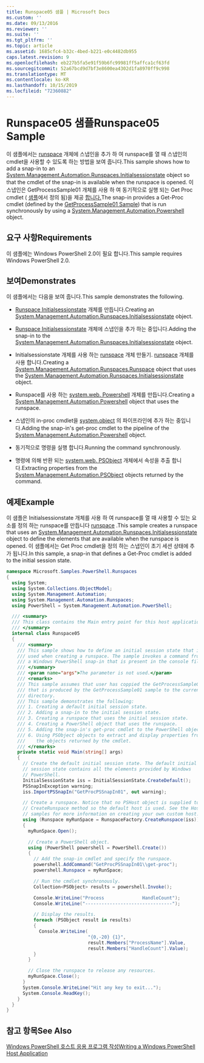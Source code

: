 ```yaml
---
title: Runspace05 샘플 | Microsoft Docs
ms.custom: ''
ms.date: 09/13/2016
ms.reviewer: ''
ms.suite: ''
ms.tgt_pltfrm: ''
ms.topic: article
ms.assetid: 1685cfc4-b32c-4bed-b221-e0c4482db955
caps.latest.revision: 9
ms.openlocfilehash: eb227b5fa5e91f59b6fc99981ff5affca1cf63fd
ms.sourcegitcommit: 52a67bcd9d7bf3e8600ea4302d1fa8970ff9c998
ms.translationtype: MT
ms.contentlocale: ko-KR
ms.lasthandoff: 10/15/2019
ms.locfileid: "72360882"
---
```

# <a name="runspace05-sample"></a><span data-ttu-id="1bfb9-102">Runspace05 샘플</span><span class="sxs-lookup"><span data-stu-id="1bfb9-102">Runspace05 Sample</span></span>

<span data-ttu-id="1bfb9-103">이 샘플에서는 [runspace](/dotnet/api/System.Management.Automation.Runspaces.InitialSessionState) 개체에 스냅인을 추가 하 여 runspace를 열 때 스냅인의 cmdlet을 사용할 수 있도록 하는 방법을 보여 줍니다.</span><span class="sxs-lookup"><span data-stu-id="1bfb9-103">This sample shows how to add a snap-in to an [System.Management.Automation.Runspaces.Initialsessionstate](/dotnet/api/System.Management.Automation.Runspaces.InitialSessionState) object so that the cmdlet of the snap-in is available when the runspace is opened.</span></span> <span data-ttu-id="1bfb9-104">이 스냅인은 GetProcessSample01 개체를 사용 하 여 동기적으로 실행 되는 Get Proc cmdlet ( [샘플](../cmdlet/getprocesssample01-sample.md)에서 정의 됨)을 제공 [합니다.](/dotnet/api/system.management.automation.powershell)</span><span class="sxs-lookup"><span data-stu-id="1bfb9-104">The snap-in provides a Get-Proc cmdlet (defined by the [GetProcessSample01 Sample](../cmdlet/getprocesssample01-sample.md)) that is run synchronously by using a [System.Management.Automation.Powershell](/dotnet/api/system.management.automation.powershell) object.</span></span>

## <a name="requirements"></a><span data-ttu-id="1bfb9-105">요구 사항</span><span class="sxs-lookup"><span data-stu-id="1bfb9-105">Requirements</span></span>

<span data-ttu-id="1bfb9-106">이 샘플에는 Windows PowerShell 2.0이 필요 합니다.</span><span class="sxs-lookup"><span data-stu-id="1bfb9-106">This sample requires Windows PowerShell 2.0.</span></span>

## <a name="demonstrates"></a><span data-ttu-id="1bfb9-107">보여</span><span class="sxs-lookup"><span data-stu-id="1bfb9-107">Demonstrates</span></span>

<span data-ttu-id="1bfb9-108">이 샘플에서는 다음을 보여 줍니다.</span><span class="sxs-lookup"><span data-stu-id="1bfb9-108">This sample demonstrates the following.</span></span>

- <span data-ttu-id="1bfb9-109">[Runspace Initialsessionstate](/dotnet/api/System.Management.Automation.Runspaces.InitialSessionState) 개체를 만듭니다.</span><span class="sxs-lookup"><span data-stu-id="1bfb9-109">Creating an [System.Management.Automation.Runspaces.Initialsessionstate](/dotnet/api/System.Management.Automation.Runspaces.InitialSessionState) object.</span></span>

- <span data-ttu-id="1bfb9-110">[Runspace Initialsessionstate](/dotnet/api/System.Management.Automation.Runspaces.InitialSessionState) 개체에 스냅인을 추가 하는 중입니다.</span><span class="sxs-lookup"><span data-stu-id="1bfb9-110">Adding the snap-in to the [System.Management.Automation.Runspaces.Initialsessionstate](/dotnet/api/System.Management.Automation.Runspaces.InitialSessionState) object.</span></span>

- <span data-ttu-id="1bfb9-111">Initialsessionstate 개체를 사용 하는 [runspace](/dotnet/api/System.Management.Automation.Runspaces.Runspace) 개체 만들기. [runspace](/dotnet/api/System.Management.Automation.Runspaces.InitialSessionState) 개체를 사용 합니다.</span><span class="sxs-lookup"><span data-stu-id="1bfb9-111">Creating a [System.Management.Automation.Runspaces.Runspace](/dotnet/api/System.Management.Automation.Runspaces.Runspace) object that uses the [System.Management.Automation.Runspaces.Initialsessionstate](/dotnet/api/System.Management.Automation.Runspaces.InitialSessionState) object.</span></span>

- <span data-ttu-id="1bfb9-112">Runspace를 사용 하는 [system.web. Powershell](/dotnet/api/system.management.automation.powershell) 개체를 만듭니다.</span><span class="sxs-lookup"><span data-stu-id="1bfb9-112">Creating a [System.Management.Automation.Powershell](/dotnet/api/system.management.automation.powershell) object that uses the runspace.</span></span>

- <span data-ttu-id="1bfb9-113">스냅인의 in-proc cmdlet을 [system.object](/dotnet/api/system.management.automation.powershell) 의 파이프라인에 추가 하는 중입니다.</span><span class="sxs-lookup"><span data-stu-id="1bfb9-113">Adding the snap-in's get-proc cmdlet to the pipeline of the [System.Management.Automation.Powershell](/dotnet/api/system.management.automation.powershell) object.</span></span>

- <span data-ttu-id="1bfb9-114">동기적으로 명령을 실행 합니다.</span><span class="sxs-lookup"><span data-stu-id="1bfb9-114">Running the command synchronously.</span></span>

- <span data-ttu-id="1bfb9-115">명령에 의해 반환 되는 [system.web. PSObject](/dotnet/api/System.Management.Automation.PSObject) 개체에서 속성을 추출 합니다.</span><span class="sxs-lookup"><span data-stu-id="1bfb9-115">Extracting properties from the [System.Management.Automation.PSObject](/dotnet/api/System.Management.Automation.PSObject) objects returned by the command.</span></span>

## <a name="example"></a><span data-ttu-id="1bfb9-116">예제</span><span class="sxs-lookup"><span data-stu-id="1bfb9-116">Example</span></span>

<span data-ttu-id="1bfb9-117">이 샘플은 Initialsessionstate 개체를 사용 하 여 runspace를 열 때 사용할 수 있는 요소를 정의 하는 runspace를 만듭니다 [runspace](/dotnet/api/System.Management.Automation.Runspaces.InitialSessionState) .</span><span class="sxs-lookup"><span data-stu-id="1bfb9-117">This sample creates a runspace that uses an [System.Management.Automation.Runspaces.Initialsessionstate](/dotnet/api/System.Management.Automation.Runspaces.InitialSessionState) object to define the elements that are available when the runspace is opened.</span></span> <span data-ttu-id="1bfb9-118">이 샘플에서는 Get Proc cmdlet을 정의 하는 스냅인이 초기 세션 상태에 추가 됩니다.</span><span class="sxs-lookup"><span data-stu-id="1bfb9-118">In this sample, a snap-in that defines a Get-Proc cmdlet is added to the initial session state.</span></span>

```csharp
namespace Microsoft.Samples.PowerShell.Runspaces
{
  using System;
  using System.Collections.ObjectModel;
  using System.Management.Automation;
  using System.Management.Automation.Runspaces;
  using PowerShell = System.Management.Automation.PowerShell;

  /// <summary>
  /// This class contains the Main entry point for this host application.
  /// </summary>
  internal class Runspace05
  {
    /// <summary>
    /// This sample shows how to define an initial session state that is
    /// used when creating a runspace. The sample invokes a command from
    /// a Windows PowerShell snap-in that is present in the console file.
    /// </summary>
    /// <param name="args">The parameter is not used.</param>
    /// <remarks>
    /// This sample assumes that user has coppied the GetProcessSample01.dll
    /// that is produced by the GetProcessSample01 sample to the current
    /// directory.
    /// This sample demonstrates the following:
    /// 1. Creating a default initial session state.
    /// 2. Adding a snap-in to the initial session state.
    /// 3. Creating a runspace that uses the initial session state.
    /// 4. Creating a PowerShell object that uses the runspace.
    /// 5. Adding the snap-in's get-proc cmdlet to the PowerShell object.
    /// 6. Using PSObject objects to extract and display properties from
    ///    the objects returned by the cmdlet.
    /// </remarks>
    private static void Main(string[] args)
    {
      // Create the default initial session state. The default initial
      // session state contains all the elements provided by Windows
      // PowerShell.
      InitialSessionState iss = InitialSessionState.CreateDefault();
      PSSnapInException warning;
      iss.ImportPSSnapIn("GetProcPSSnapIn01", out warning);

      // Create a runspace. Notice that no PSHost object is supplied to the
      // CreateRunspace method so the default host is used. See the Host
      // samples for more information on creating your own custom host.
      using (Runspace myRunSpace = RunspaceFactory.CreateRunspace(iss))
      {
        myRunSpace.Open();

        // Create a PowerShell object.
        using (PowerShell powershell = PowerShell.Create())
        {
          // Add the snap-in cmdlet and specify the runspace.
          powershell.AddCommand("GetProcPSSnapIn01\\get-proc");
          powershell.Runspace = myRunSpace;

          // Run the cmdlet synchronously.
          Collection<PSObject> results = powershell.Invoke();

          Console.WriteLine("Process              HandleCount");
          Console.WriteLine("--------------------------------");

          // Display the results.
          foreach (PSObject result in results)
          {
            Console.WriteLine(
                              "{0,-20} {1}",
                              result.Members["ProcessName"].Value,
                              result.Members["HandleCount"].Value);
          }
        }

        // Close the runspace to release any resources.
        myRunSpace.Close();
      }
      System.Console.WriteLine("Hit any key to exit...");
      System.Console.ReadKey();
    }
  }
}
```

## <a name="see-also"></a><span data-ttu-id="1bfb9-119">참고 항목</span><span class="sxs-lookup"><span data-stu-id="1bfb9-119">See Also</span></span>

[<span data-ttu-id="1bfb9-120">Windows PowerShell 호스트 응용 프로그램 작성</span><span class="sxs-lookup"><span data-stu-id="1bfb9-120">Writing a Windows PowerShell Host Application</span></span>](./writing-a-windows-powershell-host-application.md)